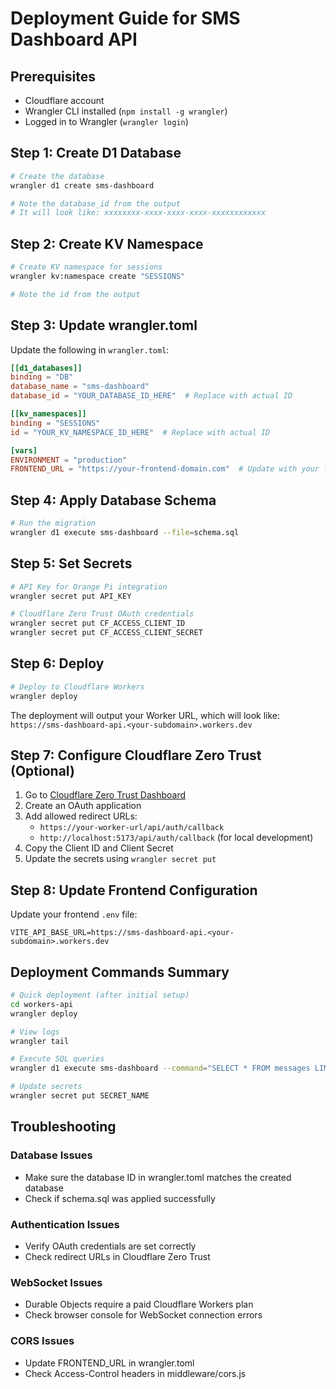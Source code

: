 # Deployment Guide for SMS Dashboard API

## Prerequisites
- Cloudflare account
- Wrangler CLI installed (`npm install -g wrangler`)
- Logged in to Wrangler (`wrangler login`)

## Step 1: Create D1 Database

```bash
# Create the database
wrangler d1 create sms-dashboard

# Note the database_id from the output
# It will look like: xxxxxxxx-xxxx-xxxx-xxxx-xxxxxxxxxxxx
```

## Step 2: Create KV Namespace

```bash
# Create KV namespace for sessions
wrangler kv:namespace create "SESSIONS"

# Note the id from the output
```

## Step 3: Update wrangler.toml

Update the following in `wrangler.toml`:

```toml
[[d1_databases]]
binding = "DB"
database_name = "sms-dashboard"
database_id = "YOUR_DATABASE_ID_HERE"  # Replace with actual ID

[[kv_namespaces]]
binding = "SESSIONS"
id = "YOUR_KV_NAMESPACE_ID_HERE"  # Replace with actual ID

[vars]
ENVIRONMENT = "production"
FRONTEND_URL = "https://your-frontend-domain.com"  # Update with your frontend URL
```

## Step 4: Apply Database Schema

```bash
# Run the migration
wrangler d1 execute sms-dashboard --file=schema.sql
```

## Step 5: Set Secrets

```bash
# API Key for Orange Pi integration
wrangler secret put API_KEY

# Cloudflare Zero Trust OAuth credentials
wrangler secret put CF_ACCESS_CLIENT_ID
wrangler secret put CF_ACCESS_CLIENT_SECRET
```

## Step 6: Deploy

```bash
# Deploy to Cloudflare Workers
wrangler deploy
```

The deployment will output your Worker URL, which will look like:
`https://sms-dashboard-api.<your-subdomain>.workers.dev`

## Step 7: Configure Cloudflare Zero Trust (Optional)

1. Go to [Cloudflare Zero Trust Dashboard](https://one.dash.cloudflare.com/)
2. Create an OAuth application
3. Add allowed redirect URLs:
   - `https://your-worker-url/api/auth/callback`
   - `http://localhost:5173/api/auth/callback` (for local development)
4. Copy the Client ID and Client Secret
5. Update the secrets using `wrangler secret put`

## Step 8: Update Frontend Configuration

Update your frontend `.env` file:

```env
VITE_API_BASE_URL=https://sms-dashboard-api.<your-subdomain>.workers.dev
```

## Deployment Commands Summary

```bash
# Quick deployment (after initial setup)
cd workers-api
wrangler deploy

# View logs
wrangler tail

# Execute SQL queries
wrangler d1 execute sms-dashboard --command="SELECT * FROM messages LIMIT 10"

# Update secrets
wrangler secret put SECRET_NAME
```

## Troubleshooting

### Database Issues
- Make sure the database ID in wrangler.toml matches the created database
- Check if schema.sql was applied successfully

### Authentication Issues
- Verify OAuth credentials are set correctly
- Check redirect URLs in Cloudflare Zero Trust

### WebSocket Issues
- Durable Objects require a paid Cloudflare Workers plan
- Check browser console for WebSocket connection errors

### CORS Issues
- Update FRONTEND_URL in wrangler.toml
- Check Access-Control headers in middleware/cors.js